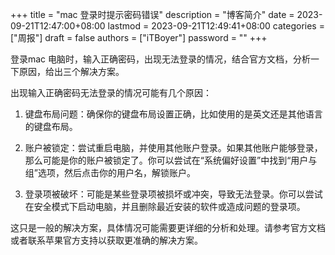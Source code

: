 +++
title = "mac 登录时提示密码错误"
description = "博客简介"
date = 2023-09-21T12:47:00+08:00
lastmod = 2023-09-21T12:49:41+08:00
categories = ["周报"]
draft = false
authors = ["iTBoyer"]
password = ""
+++

登录mac 电脑时，输入正确密码，出现无法登录的情况，结合官方文档，分析一下原因，给出三个解决方案。 

出现输入正确密码无法登录的情况可能有几个原因： 

1.  键盘布局问题：确保你的键盘布局设置正确，比如使用的是英文还是其他语言的键盘布局。

2.  账户被锁定：尝试重启电脑，并使用其他账户登录。如果其他账户能够登录，那么可能是你的账户被锁定了。你可以尝试在“系统偏好设置”中找到“用户与组”选项，然后点击你的用户名，解锁账户。

3.  登录项被破坏：可能是某些登录项被损坏或冲突，导致无法登录。你可以尝试在安全模式下启动电脑，并且删除最近安装的软件或造成问题的登录项。

这只是一般的解决方案，具体情况可能需要更详细的分析和处理。请参考官方文档或者联系苹果官方支持以获取更准确的解决方案。 

